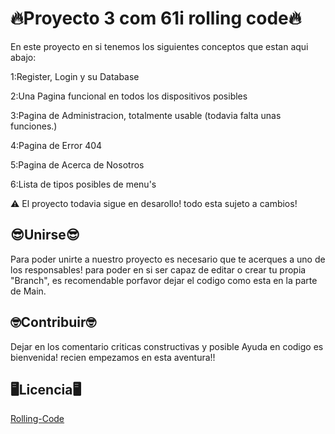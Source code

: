 # 🔥Proyecto 3 com 61i rolling code🔥
 En este proyecto en si tenemos los siguientes conceptos que estan aqui abajo:

 1:Register, Login y su Database

 2:Una Pagina funcional en todos los dispositivos posibles

 3:Pagina de Administracion, totalmente usable (todavia falta unas funciones.)

 4:Pagina de Error 404

 5:Pagina de Acerca de Nosotros

 6:Lista de tipos posibles de menu's

:warning:
 El proyecto todavia sigue en desarollo! todo esta sujeto a cambios!

 ## 😎Unirse😎
 Para poder unirte a nuestro proyecto es necesario que te acerques a uno de los responsables! para poder en si ser capaz de editar o crear tu propia "Branch", es recomendable porfavor dejar el codigo como esta en la parte de Main.

 ## 🤓Contribuir🤓

 Dejar en los comentario criticas constructivas y posible Ayuda en codigo es bienvenida! recien empezamos en esta aventura!!

 ## 🖥️Licencia🖥️
 [Rolling-Code](https://rollingcodeschool.com/)
